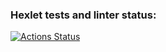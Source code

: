 ### Hexlet tests and linter status:
[![Actions Status](https://github.com/estyshka/python-project-49/actions/workflows/hexlet-check.yml/badge.svg)](https://github.com/estyshka/python-project-49/actions)